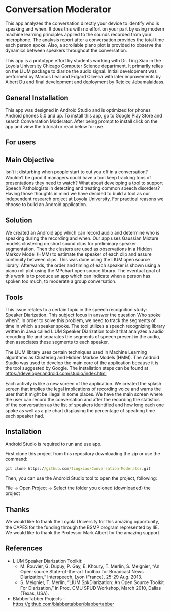 # Conversation Moderator 

This app analyzes the conversation directly your device to identify who is speaking and when. It does this with no effort on your part by using modern machine learning principles applied to the sounds recorded from your microphone. The analysis report after a conversation provides the total time each person spoke. Also, a scrollable piano plot is provided to observe the dynamics between speakers throughout the conversation.

This app is a prototype effort by students working with Dr. Ting Xiao in the Loyola University Chicago Computer Science department. It primarily relies on the LIUM package to diarize the audio signal. Initial development was performed by Marcos Leal and Edgard Oliveira with later improvements by Albert Du and final development and deployment by Rejoice Jebamalaidass.

## General Installation
This app was designed in Android Studio and is optimized for phones Android phones 5.0 and up. To install this app, go to Google Play Store and search Conversation Moderator. After being prompt to install click on the app and view the tutorial or read below for use.

## For users

## Main Objective
Isn’t it disturbing when people start to cut you off in a conversation? Wouldn’t be good if managers could have a tool 
keep tracking tons of presentations they need to watch? What about developing a tool to support Speech Pathologists in 
detecting and treating common speech disorders? Having those thoughts in mind we have decided to build a tool as our independent research project at Loyola University. For practical reasons we choose to build an Android application.

## Solution 
We created an Android app which can record audio and determine who is speaking during the recording and when. Our app uses Gaussian Mixture models clustering on short sound clips for preliminary speaker segmentation. Then the clusters are used as observations in a Hidden Markov Model (HMM) to estimate the speaker of each clip and assure continuity between clips. This was done using the LIUM  open source library. Afterwards, the order and timing of each speaker is shown using a piano roll plot using the MPchart open source library. The eventual goal of this work is to produce an app which can indicate when a person has spoken too much, to moderate a group conversation.

## Tools
This issue relates to a certain topic in the speech recognition study: Speaker Diarization. This subject focus in answer 
the question Who spoke when?. In order to solve this problem, we need to track the segments of time in which a speaker spoke.
The tool utilizes a speech recognizing library written in Java called LIUM Speaker Diarization toolkit that analyzes a audio 
recording file and separates the segments of speech present in the audio, then associates these segments to each speaker.

The LIUM library uses certain techniques used in Machine Learning algorithms as Clustering and Hidden Markov Models (HMM).
The Android Studio was used to develop the main core of the application because it is the tool suggested by Google. The 
installation steps can be found at https://developer.android.com/studio/index.html

Each activity is like a new screen of the application. We created the splash screen that implies the legal implications of 
recording voice and warns the user that it might be illegal in some places.
We have the main screen where the user can record the conversation and after the recording the statistics of the 
conversation as the list of speakers identified and how long each one spoke as well as a pie chart displaying the percentage 
of speaking time each speaker had.


## Installation

Android Studio is required to run and use app.

First clone this project from this repository downloading the zip or use the command:

```cmd
git clone https://github.com/tingxiao/Conversation-Moderator.git
```
Then, you can use the Android Studio tool to open the project, following:

File -> Open Project -> Select the folder you cloned (downloaded) the project
 
## Thanks
We would like to thank the Loyola University for this amazing opportunity, the CAPES for the funding through the BSMP program represented by IIE. We would like to thank the Professor Mark Albert for the amazing support.

## References
- LIUM Speaker Diarization Toolkit:
    - M. Rouvier, G. Dupuy, P. Gay, E. Khoury, T. Merlin, S. Meignier, “An Open-source State-of-the-art Toolbox for Broadcast News Diarization,“ Interspeech, Lyon (France), 25-29 Aug. 2013.
    - S. Meignier, T. Merlin, “LIUM SpkDiarization: An Open Source Toolkit For Diarization,” in Proc. CMU SPUD Workshop, March 2010, Dallas (Texas, USA).
- BlabberTabber Projects - https://github.com/blabbertabber/blabbertabber
